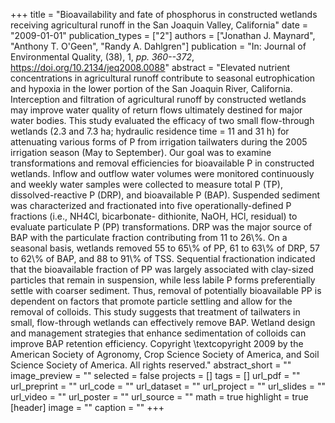 +++
title = "Bioavailability and fate of phosphorus in constructed wetlands receiving agricultural runoff in the San Joaquin Valley, California"
date = "2009-01-01"
publication_types = ["2"]
authors = ["Jonathan J. Maynard", "Anthony T. O'Geen", "Randy A. Dahlgren"]
publication = "In: Journal of Environmental Quality, (38), 1, _pp. 360--372_, https://doi.org/10.2134/jeq2008.0088"
abstract = "Elevated nutrient concentrations in agricultural runoff contribute to seasonal eutrophication and hypoxia in the lower portion of the San Joaquin River, California. Interception and filtration of agricultural runoff by constructed wetlands may improve water quality of return flows ultimately destined for major water bodies. This study evaluated the efficacy of two small flow-through wetlands (2.3 and 7.3 ha; hydraulic residence time = 11 and 31 h) for attenuating various forms of P from irrigation tailwaters during the 2005 irrigation season (May to September). Our goal was to examine transformations and removal efficiencies for bioavailable P in constructed wetlands. Inflow and outflow water volumes were monitored continuously and weekly water samples were collected to measure total P (TP), dissolved-reactive P (DRP), and bioavailable P (BAP). Suspended sediment was characterized and fractionated into five operationally-defined P fractions (i.e., NH4Cl, bicarbonate- dithionite, NaOH, HCl, residual) to evaluate particulate P (PP) transformations. DRP was the major source of BAP with the particulate fraction contributing from 11 to 26\\%. On a seasonal basis, wetlands removed 55 to 65\\% of PP, 61 to 63\\% of DRP, 57 to 62\\% of BAP, and 88 to 91\\% of TSS. Sequential fractionation indicated that the bioavailable fraction of PP was largely associated with clay-sized particles that remain in suspension, while less labile P forms preferentially settle with coarser sediment. Thus, removal of potentially bioavailable PP is dependent on factors that promote particle settling and allow for the removal of colloids. This study suggests that treatment of tailwaters in small, flow-through wetlands can effectively remove BAP. Wetland design and management strategies that enhance sedimentation of colloids can improve BAP retention efficiency. Copyright \\textcopyright 2009 by the American Society of Agronomy, Crop Science Society of America, and Soil Science Society of America. All rights reserved."
abstract_short = ""
image_preview = ""
selected = false
projects = []
tags = []
url_pdf = ""
url_preprint = ""
url_code = ""
url_dataset = ""
url_project = ""
url_slides = ""
url_video = ""
url_poster = ""
url_source = ""
math = true
highlight = true
[header]
image = ""
caption = ""
+++
